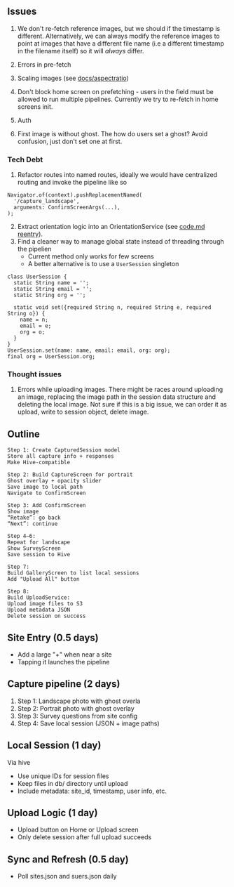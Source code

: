 
## Issues 

1. We don't re-fetch reference images, but we should if the timestamp is different. Alternatively, we can always modify the reference images to point at images that have a different file name (i.e a different timestamp in the filename itself) so it will _always_ differ.

2. Errors in pre-fetch

3. Scaling images (see [docs/aspectratio](./aspectratio.md))

4. Don't block home screen on prefetching - users in the field must be allowed to run multiple pipelines. Currently we try to re-fetch in home screens init. 


5. Auth 

6. First image is without ghost. The how do users set a ghost? Avoid confusion, just don't set one at first. 

### Tech Debt

1. Refactor routes into named routes, ideally we would have centralized routing and invoke the pipeline like so
```
Navigator.of(context).pushReplacementNamed(
  '/capture_landscape',
  arguments: ConfirmScreenArgs(...),
);
```
2. Extract orientation logic into an OrientationService (see [code.md reentry](code.md)).
3. Find a cleaner way to manage global state instead of threading through the pipelien 
	- Current method only works for few screens
	- A better alternative is to use a `UserSession` singleton
```
class UserSession {
  static String name = '';
  static String email = '';
  static String org = '';

  static void set({required String n, required String e, required String o}) {
    name = n;
    email = e;
    org = o;
  }
}
UserSession.set(name: name, email: email, org: org);
final org = UserSession.org;
```



### Thought issues 

1. Errors while uploading images. There might be races around uploading an image, replacing the image path in the session data structure and deleting the local image. Not sure if this is a big issue, we can order it as upload, write to session object, delete image. 


## Outline
```
Step 1: Create CapturedSession model
Store all capture info + responses
Make Hive-compatible

Step 2: Build CaptureScreen for portrait
Ghost overlay + opacity slider
Save image to local path
Navigate to ConfirmScreen

Step 3: Add ConfirmScreen
Show image
“Retake”: go back
“Next”: continue

Step 4–6:
Repeat for landscape
Show SurveyScreen
Save session to Hive

Step 7:
Build GalleryScreen to list local sessions
Add "Upload All" button

Step 8:
Build UploadService:
Upload image files to S3
Upload metadata JSON
Delete session on success
```

## Site Entry (0.5 days)

* Add a large "+" when near a site 
* Tapping it launches the pipeline

## Capture pipeline (2 days)

1. Step 1: Landscape photo with ghost overla
2. Step 2: Portrait photo with ghost overlay
3. Step 3: Survey questions from site config
4. Step 4: Save local session (JSON + image paths)

## Local Session (1 day)

Via hive

* Use unique IDs for session files
* Keep files in db/ directory until upload
* Include metadata: site_id, timestamp, user info, etc.

## Upload Logic (1 day)

* Upload button on Home or Upload screen
* Only delete session after full upload succeeds

## Sync and Refresh (0.5 day)

* Poll sites.json and suers.json daily



